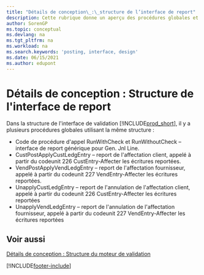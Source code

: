 ```yaml
---
title: "Détails de conception\_:\_structure de l’interface de report"
description: Cette rubrique donne un aperçu des procédures globales et les détails de la conception dans la structure de l’interface de report.
author: SorenGP
ms.topic: conceptual
ms.devlang: na
ms.tgt_pltfrm: na
ms.workload: na
ms.search.keywords: 'posting, interface, design'
ms.date: 06/15/2021
ms.author: edupont
---
```

# Détails de conception : Structure de l'interface de report
Dans la structure de l'interface de validation [!INCLUDE[prod_short](includes/prod_short.md)], il y a plusieurs procédures globales utilisant la même structure :  
  
* Code de procédure d'appel RunWithCheck et RunWithoutCheck – interface de report générique pour Gen. Jnl Line.  
* CustPostApplyCustLedgEntry – report de l'affectation client, appelé à partir du codeunit 226 CustEntry-Affecter les écritures reportées.  
* VendPostApplyVendLedgEntry – report de l'affectation fournisseur, appelé à partir du codeunit 227 VendEntry-Affecter les écritures reportées.  
* UnapplyCustLedgEntry – report de l'annulation de l'affectation client, appelé à partir du codeunit 226 CustEntry-Affecter les écritures reportées  
* UnapplyVendLedgEntry – report de l'annulation de l'affectation fournisseur, appelé à partir du codeunit 227 VendEntry-Affecter les écritures reportées  
  
## Voir aussi  
[Détails de conception : Structure du moteur de validation](design-details-posting-engine-structure.md)

[!INCLUDE[footer-include](includes/footer-banner.md)]